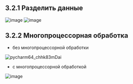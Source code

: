 ## 3.2.1 Разделить данные

![image](https://user-images.githubusercontent.com/60822244/206732408-60a4127a-85fa-415b-883f-1892687604e1.png)
![image](https://user-images.githubusercontent.com/60822244/206737405-3da0bfd0-624d-4981-9fda-5a2450312998.png)

## 3.2.2 Многопроцессорная обработка
- без многопроцессорной обработки

![pycharm64_chhk83mDai](https://user-images.githubusercontent.com/60822244/206765683-8c0b8456-12b9-416f-a2be-c16f8e5b1a82.png)
- с многопроцессорной обработкой

![image](https://user-images.githubusercontent.com/60822244/206765697-10016d19-3c7a-44c6-a5e7-6f150b48ea7e.png)

